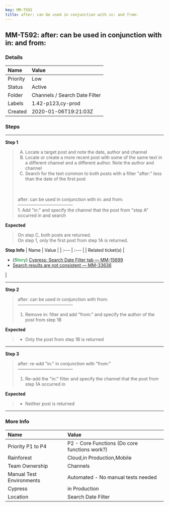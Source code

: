 ```yaml
---
key: MM-T592
title: after: can be used in conjunction with in: and from:
---
```


## MM-T592: after: can be used in conjunction with in: and from:

### Details

| Name     | Value                         |
| :------- | :---------------------------- |
| Priority | Low                           |
| Status   | Active                        |
| Folder   | Channels / Search Date Filter |
| Labels   | 1.42-p123,cy-prod             |
| Created  | 2020-01-06T19:21:03Z          |

### Steps

<hr/>

**Step 1**

> <article><ol style="list-style-type:upper-alpha"><li>Locate a target post and note the date, author and channel</li><li>Locate or create a more recent post with some of the same text in a different channel and a different author. Note the author and channel</li><li>Search for the text common to both posts with a filter "after:" less than the date of the first post</li></ol><br /><br />after: can be used in conjunction with in: and from:<br />–––––––––––––––––––––––––<br />1. Add "in:" and specify the channel that the post from "step A" occurred in and search</article>

**Expected**

> <article>On step C, both posts are returned.<br />On step 1, only the first post from step 1A is returned.</article>

**Step Info**
| Name | Value |
| :--- | :--- |
| Related ticket(s) | <ul><li>(<strong><span style="color:rgb(65, 168, 95)">Story</span></strong>) <a href="https://mattermost.atlassian.net/browse/MM-15699">Cypress: Search Date Filter tab — MM-15699</a></li><li><a href="https://mattermost.atlassian.net/browse/MM-33636">Search results are not consistent — MM-33636</a></li></ul> |

<hr/>

**Step 2**

> <article>after: can be used in conjunction with from:<br />–––––––––––––––––––––––––<br /><ol><li>Remove in: filter and add "from:" and specify the author of the post from step 1B</li></ol></article>

**Expected**

> <article><ul><li>Only the post from step 1B is returned</li></ul></article>

<hr/>

**Step 3**

> <article>after: re-add "in:" in conjunction with "from:"<br />–––––––––––––––––––––––––<br /><ol><li>Re-add the "in:" filter and specify the channel that the post from step 1A occurred in</li></ol></article>

**Expected**

> <article><ul><li>Neither post is returned</li></ul></article>

<hr/>

### More Info

| Name                     | Value                                         |
| :----------------------- | :-------------------------------------------- |
| Priority P1 to P4        | P2 - Core Functions (Do core functions work?) |
| Rainforest               | Cloud,in Production,Mobile                    |
| Team Ownership           | Channels                                      |
| Manual Test Environments | Automated - No manual tests needed            |
| Cypress                  | in Production                                 |
| Location                 | Search Date Filter                            |
